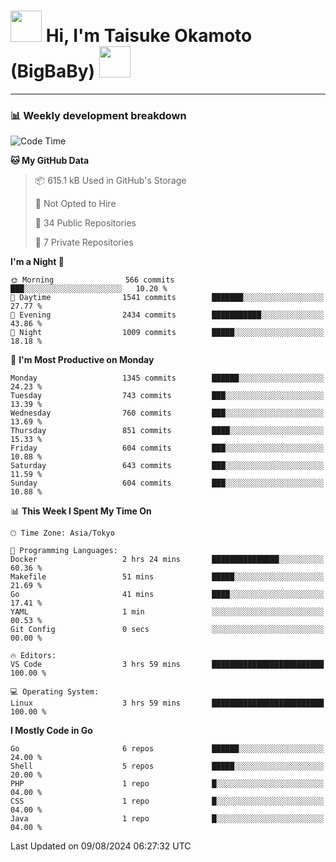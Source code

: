 <!-- Title -->
<h1>
    <img src="https://media.tenor.com/TlyRveJkgo4AAAAi/cloud-cloud-strife.gif" width="50"/> 
    Hi, I'm Taisuke Okamoto (BigBaBy) 
    <img src="https://media.tenor.com/TlyRveJkgo4AAAAi/cloud-cloud-strife.gif" width="50"/>
</h1>

---

<h3> 📊 Weekly development breakdown </h3>
<!-- waka-readme-stats -->

<!--START_SECTION:waka-->
![Code Time](http://img.shields.io/badge/Code%20Time-1%2C798%20hrs%2048%20mins-blue)

**🐱 My GitHub Data** 

> 📦 615.1 kB Used in GitHub's Storage 
 > 
> 🚫 Not Opted to Hire
 > 
> 📜 34 Public Repositories 
 > 
> 🔑 7 Private Repositories 
 > 
**I'm a Night 🦉** 

```text
🌞 Morning                566 commits         ███░░░░░░░░░░░░░░░░░░░░░░   10.20 % 
🌆 Daytime                1541 commits        ███████░░░░░░░░░░░░░░░░░░   27.77 % 
🌃 Evening                2434 commits        ███████████░░░░░░░░░░░░░░   43.86 % 
🌙 Night                  1009 commits        █████░░░░░░░░░░░░░░░░░░░░   18.18 % 
```
📅 **I'm Most Productive on Monday** 

```text
Monday                   1345 commits        ██████░░░░░░░░░░░░░░░░░░░   24.23 % 
Tuesday                  743 commits         ███░░░░░░░░░░░░░░░░░░░░░░   13.39 % 
Wednesday                760 commits         ███░░░░░░░░░░░░░░░░░░░░░░   13.69 % 
Thursday                 851 commits         ████░░░░░░░░░░░░░░░░░░░░░   15.33 % 
Friday                   604 commits         ███░░░░░░░░░░░░░░░░░░░░░░   10.88 % 
Saturday                 643 commits         ███░░░░░░░░░░░░░░░░░░░░░░   11.59 % 
Sunday                   604 commits         ███░░░░░░░░░░░░░░░░░░░░░░   10.88 % 
```


📊 **This Week I Spent My Time On** 

```text
🕑︎ Time Zone: Asia/Tokyo

💬 Programming Languages: 
Docker                   2 hrs 24 mins       ███████████████░░░░░░░░░░   60.36 % 
Makefile                 51 mins             █████░░░░░░░░░░░░░░░░░░░░   21.69 % 
Go                       41 mins             ████░░░░░░░░░░░░░░░░░░░░░   17.41 % 
YAML                     1 min               ░░░░░░░░░░░░░░░░░░░░░░░░░   00.53 % 
Git Config               0 secs              ░░░░░░░░░░░░░░░░░░░░░░░░░   00.00 % 

🔥 Editors: 
VS Code                  3 hrs 59 mins       █████████████████████████   100.00 % 

💻 Operating System: 
Linux                    3 hrs 59 mins       █████████████████████████   100.00 % 
```

**I Mostly Code in Go** 

```text
Go                       6 repos             ██████░░░░░░░░░░░░░░░░░░░   24.00 % 
Shell                    5 repos             █████░░░░░░░░░░░░░░░░░░░░   20.00 % 
PHP                      1 repo              █░░░░░░░░░░░░░░░░░░░░░░░░   04.00 % 
CSS                      1 repo              █░░░░░░░░░░░░░░░░░░░░░░░░   04.00 % 
Java                     1 repo              █░░░░░░░░░░░░░░░░░░░░░░░░   04.00 % 
```




 Last Updated on 09/08/2024 06:27:32 UTC
<!--END_SECTION:waka-->
